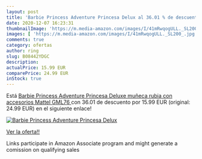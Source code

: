 ```yaml
---
layout: post
title: 'Barbie Princess Adventure Princesa Delux al 36.01 % de descuento'
date: 2020-12-07 16:23:31
thumbnailImage: 'https://m.media-amazon.com/images/I/41mRwqogULL._SL200_.jpg'
images: [ 'https://m.media-amazon.com/images/I/41mRwqogULL._SL200_.jpg' ]
comments: true
category: ofertas
author: ring
slug: B08442YDGC
description:
actualPrice: 15.99 EUR
comparePrice: 24.99 EUR
inStock: true
---
```


Está [Barbie Princess Adventure Princesa Deluxe  muñeca rubia con accesorios  Mattel GML76 ](https://www.amazon.es/dp/B08442YDGC/?tag=tolees-21) con 36.01 de descuento por 15.99 EUR (original: 24.99 EUR) en el siguiente enlace!

[![Barbie Princess Adventure Princesa Delux](https://m.media-amazon.com/images/I/41mRwqogULL._SL200_.jpg)](https://www.amazon.es/dp/B08442YDGC/?tag=tolees-21)

[Ver la oferta!!](https://www.amazon.es/dp/B08442YDGC/?tag=tolees-21)

Links participate in Amazon Associate program and might generate a comission on qualifying sales


